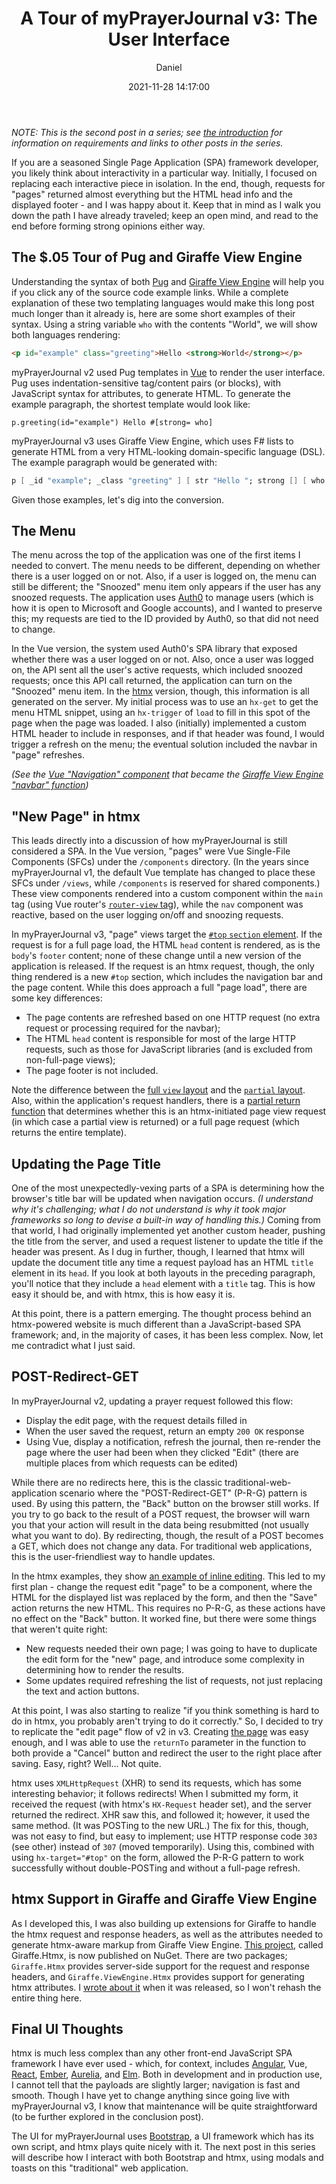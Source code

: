 ﻿---
layout: post
title: "A Tour of myPrayerJournal v3: The User Interface"
date: 2021-11-28 14:17:00
author: Daniel
categories:
- [ Programming, .NET, F# ]
- [ Programming, htmx ]
- [ Projects, myPrayerJournal ]
- [ Series, A Tour of myPrayerJournal v3 ]
tags:
- angular
- aurelia
- bootstrap
- elm
- ember
- f#
- giraffe
- html
- htmx
- javascript
- migration
- nuget
- post-redirect-get
- pug
- react
- single page application
- spa
- view engine
- vue
---

_NOTE: This is the second post in a series; see [the introduction][intro] for information on requirements and links to other posts in the series._

If you are a seasoned Single Page Application (SPA) framework developer, you likely think about interactivity in a particular way. Initially, I focused on replacing each interactive piece in isolation. In the end, though, requests for "pages" returned almost everything but the HTML head info and the displayed footer - and I was happy about it. Keep that in mind as I walk you down the path I have already traveled; keep an open mind, and read to the end before forming strong opinions either way.

## The $.05 Tour of Pug and Giraffe View Engine

Understanding the syntax of both [Pug][] and [Giraffe View Engine][gve] will help you if you click any of the source code example links. While a complete explanation of these two templating languages would make this long post much longer than it already is, here are some short examples of their syntax. Using a string variable `who` with the contents "World", we will show both languages rendering:

```html
<p id="example" class="greeting">Hello <strong>World</strong></p>
```

myPrayerJournal v2 used Pug templates in [Vue][] to render the user interface. Pug uses indentation-sensitive tag/content pairs (or blocks), with JavaScript syntax for attributes, to generate HTML. To generate the example paragraph, the shortest template would look like:

```pug
p.greeting(id="example") Hello #[strong= who]
```

myPrayerJournal v3 uses Giraffe View Engine, which uses F# lists to generate HTML from a very HTML-looking domain-specific language (DSL). The example paragraph would be generated with:

```fsharp
p [ _id "example"; _class "greeting" ] [ str "Hello "; strong [] [ who ] ]
```

Given those examples, let's dig into the conversion.

## The Menu

The menu across the top of the application was one of the first items I needed to convert. The menu needs to be different, depending on whether there is a user logged on or not. Also, if a user is logged on, the menu can still be different; the "Snoozed" menu item only appears if the user has any snoozed requests. The application uses [Auth0][] to manage users (which is how it is open to Microsoft and Google accounts), and I wanted to preserve this; my requests are tied to the ID provided by Auth0, so that did not need to change.

In the Vue version, the system used Auth0's SPA library that exposed whether there was a user logged on or not. Also, once a user was logged on, the API sent all the user's active requests, which included snoozed requests; once this API call returned, the application can turn on the "Snoozed" menu item. In the [htmx][] version, though, this information is all generated on the server. My initial process was to use an `hx-get` to get the menu HTML snippet, using an `hx-trigger` of `load` to fill in this spot of the page when the page was loaded. I also (initially) implemented a custom HTML header to include in responses, and if that header was found, I would trigger a refresh on the menu; the eventual solution included the navbar in "page" refreshes.

_(See the [Vue "Navigation" component][v2-nav] that became the [Giraffe View Engine "navbar" function][v3-nav])_

## "New Page" in htmx

This leads directly into a discussion of how myPrayerJournal is still considered a SPA. In the Vue version, "pages" were Vue Single-File Components (SFCs) under the `/components` directory. (In the years since myPrayerJournal v1, the default Vue template has changed to place these SFCs under `/views`, while `/components` is reserved for shared components.) These view components rendered into a custom component within the `main` tag (using Vue router's [`router-view` tag][v2-router]), while the `nav` component was reactive, based on the user logging on/off and snoozing requests.

In myPrayerJournal v3, "page" views target the [`#top` `section` element][v3-top]. If the request is for a full page load, the HTML `head` content is rendered, as is the `body`'s `footer` content; none of these change until a new version of the application is released. If the request is an htmx request, though, the only thing rendered is a new `#top` section, which includes the navigation bar and the page content. While this does approach a full "page load", there are some key differences:

- The page contents are refreshed based on one HTTP request (no extra request or processing required for the navbar);
- The HTML `head` content is responsible for most of the large HTTP requests, such as those for JavaScript libraries (and is excluded from non-full-page views);
- The page footer is not included.

Note the difference between the [full `view` layout][v3-full] and the [`partial` layout][v3-partial]. Also, within the application's request handlers, there is a [partial return function][v3-part-return] that determines whether this is an htmx-initiated page view request (in which case a partial view is returned) or a full page request (which returns the entire template).

## Updating the Page Title

One of the most unexpectedly-vexing parts of a SPA is determining how the browser's title bar will be updated when navigation occurs. _(I understand why it's challenging; what I do not understand is why it took major frameworks so long to devise a built-in way of handling this.)_ Coming from that world, I had originally implemented yet another custom header, pushing the title from the server, and used a request listener to update the title if the header was present. As I dug in further, though, I learned that htmx will update the document title any time a request payload has an HTML `title` element in its `head`. If you look at both layouts in the preceding paragraph, you'll notice that they include a `head` element with a `title` tag. This is how easy it should be, and with htmx, this is how easy it is.

At this point, there is a pattern emerging. The thought process behind an htmx-powered website is much different than a JavaScript-based SPA framework; and, in the majority of cases, it has been less complex. Now, let me contradict what I just said.

## POST-Redirect-GET

In myPrayerJournal v2, updating a prayer request followed this flow:

- Display the edit page, with the request details filled in
- When the user saved the request, return an empty `200 OK` response
- Using Vue, display a notification, refresh the journal, then re-render the page where the user had been when they clicked "Edit" (there are multiple places from which requests can be edited)

While there are no redirects here, this is the classic traditional-web-application scenario where the "POST-Redirect-GET" (P-R-G) pattern is used. By using this pattern, the "Back" button on the browser still works. If you try to go back to the result of a POST request, the browser will warn you that your action will result in the data being resubmitted (not usually what you want to do). By redirecting, though, the result of a POST becomes a GET, which does not change any data. For traditional web applications, this is the user-friendliest way to handle updates.

In the htmx examples, they show [an example of inline editing][in-edit]. This led to my first plan - change the request edit "page" to be a component, where the HTML for the displayed list was replaced by the form, and then the "Save" action returns the new HTML. This requires no P-R-G, as these actions have no effect on the "Back" button. It worked fine, but there were some things that weren't quite right:

- New requests needed their own page; I was going to have to duplicate the edit form for the "new" page, and introduce some complexity in determining how to render the results.
- Some updates required refreshing the list of requests, not just replacing the text and action buttons.

At this point, I was also starting to realize "if you think something is hard to do in htmx, you probably aren't trying to do it correctly." So, I decided to try to replicate the "edit page" flow of v2 in v3. Creating [the page][v3-edit] was easy enough, and I was able to use the `returnTo` parameter in the function to both provide a "Cancel" button and redirect the user to the right place after saving. Easy, right? Well... Not quite. 

htmx uses `XMLHttpRequest` (XHR) to send its requests, which has some interesting behavior; it follows redirects! When I submitted my form, it received the request (with htmx's `HX-Request` header set), and the server returned the redirect. XHR saw this, and followed it; however, it used the same method. (It was POSTing to the new URL.) The fix for this, though, was not easy to find, but easy to implement; use HTTP response code `303` (see other) instead of `307` (moved temporarily). Using this, combined with using `hx-target="#top"` on the form, allowed the P-R-G pattern to work successfully without double-POSTing and without a full-page refresh. 

## htmx Support in Giraffe and Giraffe View Engine

As I developed this, I was also building up extensions for Giraffe to handle the htmx request and response headers, as well as the attributes needed to generate htmx-aware markup from Giraffe View Engine. [This project][g-h], called Giraffe.Htmx, is now published on NuGet. There are two packages; `Giraffe.Htmx` provides server-side support for the request and response headers, and `Giraffe.ViewEngine.Htmx` provides support for generating htmx attributes. I [wrote about it][g-h-rel] when it was released, so I won't rehash the entire thing here.

## Final UI Thoughts

htmx is much less complex than any other front-end JavaScript SPA framework I have ever used - which, for context, includes [Angular][], Vue, [React][], [Ember][], [Aurelia][], and [Elm][]. Both in development and in production use, I cannot tell that the payloads are slightly larger; navigation is fast and smooth. Though I have yet to change anything since going live with myPrayerJournal v3, I know that maintenance will be quite straightforward (to be further explored in the conclusion post).

The UI for myPrayerJournal uses [Bootstrap][], a UI framework which has its own script, and htmx plays quite nicely with it. The next post in this series will describe how I interact with both Bootstrap and htmx, using modals and toasts on this "traditional" web application.


[intro]: /2021/a-tour-of-myprayerjournal-v3/introduction.html "A Tour of myPrayerJournal v3: Introduction | The Bit Badger Blog"
[Pug]: https://pugjs.org/ "Pug"
[gve]: https://giraffe.wiki/view-engine "Giraffe View Engine"
[Vue]: https://vuejs.org "Vue.js"
[Auth0]: https://auth0.com "Auth0"
[htmx]: https://htmx.org "htmx"
[v2-nav]: https://github.com/bit-badger/myPrayerJournal/blob/2.2/src/app/src/components/common/Navigation.vue "myPrayerJournal v2 Navigation Vue component"
[v3-nav]: https://github.com/bit-badger/myPrayerJournal/blob/3/src/MyPrayerJournal/Views/Layout.fs#L39 "myPrayerJournal v3 navbar function"
[v2-router]: https://github.com/bit-badger/myPrayerJournal/blob/2.2/src/app/src/App.vue#L16 "myPrayerJournal v2 router-view tag"
[v3-top]: https://github.com/bit-badger/myPrayerJournal/blob/3/src/MyPrayerJournal/Views/Layout.fs#L140 "myPrayerJournal v3 #top section"
[v3-full]: https://github.com/bit-badger/myPrayerJournal/blob/3/src/MyPrayerJournal/Views/Layout.fs#L136 "myPrayerJournal v3 full layout"
[v3-partial]: https://github.com/bit-badger/myPrayerJournal/blob/3/src/MyPrayerJournal/Views/Layout.fs#L147 "myPrayerJournal v3 partial layout"
[v3-part-return]: https://github.com/bit-badger/myPrayerJournal/blob/3/src/MyPrayerJournal/Handlers.fs#L162 "myPrayerJournal v3 partial return function"
[in-edit]: https://htmx.org/examples/click-to-edit/ "Click to Edit | htmx"
[v3-edit]: https://github.com/bit-badger/myPrayerJournal/blob/3/src/MyPrayerJournal/Views/Request.fs#L139 "myPrayerJournal v3 Request Edit page"
[g-h]: https://github.com/bit-badger/Giraffe.Htmx "Giraffe.Htmx"
[g-h-rel]: /2021/introducing-giraffe-htmx.html "Introducing Giraffe.Htmx | The Bit Badger Blog"
[Angular]: https://angular.io "Angular"
[React]: https://reactjs.org "React"
[Ember]: https://emberjs.com "Ember"
[Aurelia]: https://aurelia.io "Aurelia"
[Elm]: https://elm-lang.org "Elm"
[Bootstrap]: https://getbootstrap.com "Bootstrap"
